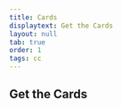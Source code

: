 ```yaml
---
title: Cards
displaytext: Get the Cards
layout: null
tab: true
order: 1
tags: cc
---
```


## Get the Cards

